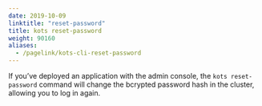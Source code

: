 ```yaml
---
date: 2019-10-09
linktitle: "reset-password"
title: kots reset-password
weight: 90160
aliases: 
  - /pagelink/kots-cli-reset-password
---
```


If you’ve deployed an application with the admin console, the `kots reset-password` command will change the bcrypted password hash in the cluster, allowing you to log in again.

